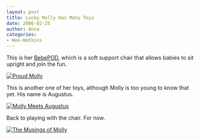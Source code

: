 ```yaml
---
layout: post
title: Lucky Molly Has Many Toys
date: 2006-02-25
author: Anna
categories:
- Wee-Watkins
---
```


This is her [BebePOD][1], which is a soft support chair that allows babies to sit upright and join the fun. 

<div class="figure"><a href="http://www.flickr.com/photo.gne?id=104444843"><img class="photo" src="http://static.flickr.com/40/104444843_51ca2b50e8.jpg" alt="Proud Molly" border="0"></a> </div>

This is another one of her toys, although Molly is too young to know that yet. His name is Augustus.

<div class="figure"><a href="http://www.flickr.com/photo.gne?id=104453256"><img class="photo" src="http://static.flickr.com/37/104453256_76a2d99337.jpg" alt="Molly Meets Augustus" border="0"></a> </div>

Back to playing with the chair. For now.

<div class="figure"><a href="http://www.flickr.com/photo.gne?id=104457210"><img class="photo" src="http://static.flickr.com/38/104457210_ce90153af1.jpg" alt="The Musings of Molly" border="0"></a> </div>

[1]: http://www.princelionheart.com/site/n_bc_7101.html
